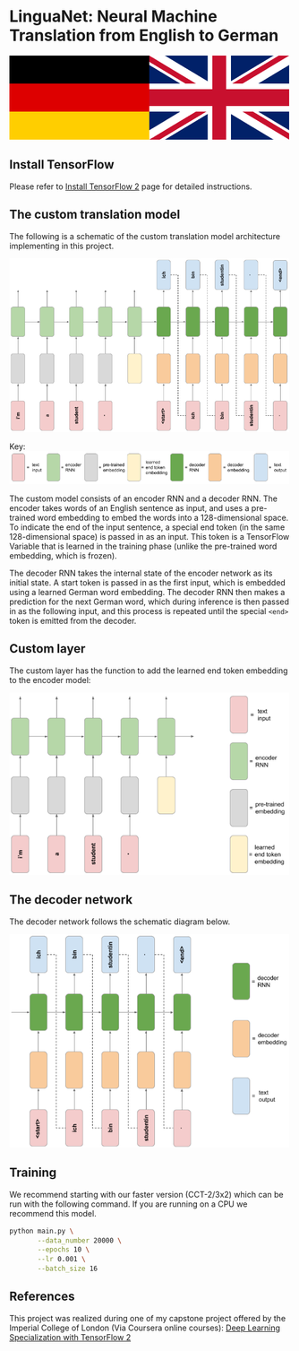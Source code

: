 # LinguaNet: Neural Machine Translation from English to German

<img src="./data/germany_uk_flags.png" width="500px"></img>

## Install TensorFlow
Please refer to [Install TensorFlow 2](https://www.tensorflow.org/install) page for detailed instructions.


## The custom translation model
The following is a schematic of the custom translation model architecture implementing in this project.

<img src="./data/neural_translation_model.png" width="500px"></img>

Key:
<img src="./data/neural_translation_model_key.png" width="500px"></img>

The custom model consists of an encoder RNN and a decoder RNN. The encoder takes words of an English sentence as input, and uses a pre-trained word embedding to embed the words into a 128-dimensional space. To indicate the end of the input sentence, a special end token (in the same 128-dimensional space) is passed in as an input. This token is a TensorFlow Variable that is learned in the training phase (unlike the pre-trained word embedding, which is frozen).

The decoder RNN takes the internal state of the encoder network as its initial state. A start token is passed in as the first input, which is embedded using a learned German word embedding. The decoder RNN then makes a prediction for the next German word, which during inference is then passed in as the following input, and this process is repeated until the special `<end>` token is emitted from the decoder.


## Custom layer
The custom layer has the function to add the learned end token embedding to the encoder model:

<img src="./data/neural_translation_model_encoder.png" width="500px"></img>


## The decoder network
The decoder network follows the schematic diagram below. 

<img src="./data/neural_translation_model_decoder.png" width="500px"></img>

## Training

We recommend starting with our faster version (CCT-2/3x2) which can be run with the
following command. If you are running on a CPU we recommend this model.
```bash
python main.py \
       --data_number 20000 \
       --epochs 10 \
       --lr 0.001 \
       --batch_size 16 
```

## References

This project was realized during one of my capstone project offered by the Imperial College of London (Via Coursera online courses):
[Deep Learning Specialization with TensorFlow 2](https://www.coursera.org/specializations/tensorflow2-deeplearning?) 
